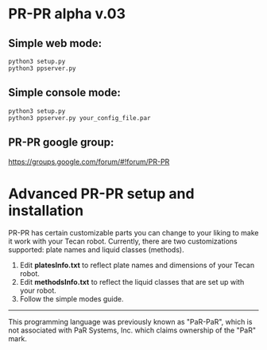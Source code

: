 PR-PR alpha v.03
==================

Simple web mode:
------------------

	python3 setup.py
	python3 ppserver.py

Simple console mode:
------------------

	python3 setup.py
	python3 ppserver.py your_config_file.par

PR-PR google group:
------------------

https://groups.google.com/forum/#!forum/PR-PR



Advanced PR-PR setup and installation
==================

PR-PR has certain customizable parts you can change to your liking to make it work with your Tecan robot.
Currently, there are two customizations supported: plate names and liquid classes (methods).


1. Edit **platesInfo.txt** to reflect plate names and dimensions of your Tecan robot.
2. Edit **methodsInfo.txt** to reflect the liquid classes that are set up with your robot.
3. Follow the simple modes guide.

----
This programming language was previously known as "PaR-PaR", which is not associated with PaR Systems, Inc. which claims ownership of the "PaR" mark.